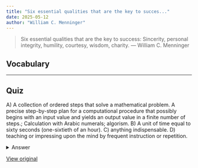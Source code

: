 ```yaml
---
title: "Six essential qualities that are the key to succes..."
date: 2025-05-12
author: "William C. Menninger"
---
```


> Six essential qualities that are the key to success: Sincerity, personal integrity, humility, courtesy, wisdom, charity.
> — William C. Menninger

## Vocabulary
****  


## Quiz
A) A collection of ordered steps that solve a mathematical problem. A precise step-by-step plan for a computational procedure that possibly begins with an input value and yields an output value in a finite number of steps.; Calculation with Arabic numerals; algorism.
B) A unit of time equal to sixty seconds (one-sixtieth of an hour).
C) anything indispensable.
D) teaching or impressing upon the mind by frequent instruction or repetition.

<details>
<summary>Answer</summary>
C) anything indispensable.
</details>

[View original](https://t.me/c/2696929880/167)
